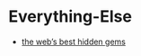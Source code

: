 # Everything-Else

- [the web’s best hidden gems](http://www.kottke.org/17/04/the-webs-best-hidden-gems)

